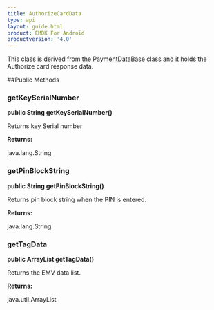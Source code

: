 ```yaml
---
title: AuthorizeCardData
type: api
layout: guide.html
product: EMDK For Android
productversion: '4.0'
---
```



This class is derived from the PaymentDataBase class and it holds the Authorize card
 response data.

##Public Methods

### getKeySerialNumber

**public String getKeySerialNumber()**

Returns key Serial number

**Returns:**

java.lang.String

### getPinBlockString

**public String getPinBlockString()**

Returns pin block string when the PIN is entered.

**Returns:**

java.lang.String

### getTagData

**public ArrayList getTagData()**

Returns the EMV data list.

**Returns:**

java.util.ArrayList









